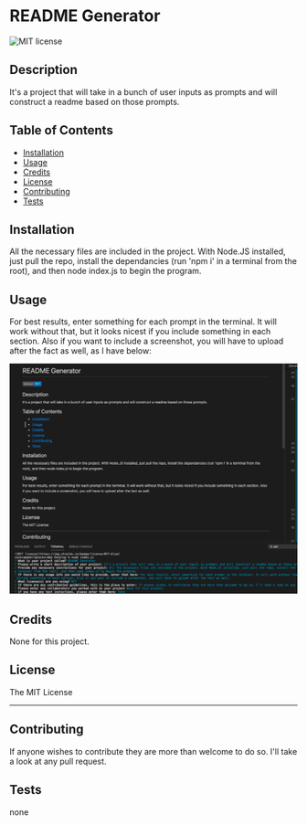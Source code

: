 # README Generator
  ![MIT license](https://img.shields.io/badge/license-MIT-blue)
  ## Description
  It's a project that will take in a bunch of user inputs as prompts and will construct a readme based on those prompts.
  

  ## Table of Contents 
  - [Installation](#installation)
  - [Usage](#usage)
  - [Credits](#credits)
  - [License](#license)
  - [Contributing](#contributing)
  - [Tests](#tests)
  
  ## Installation
  All the necessary files are included in the project. With Node.JS installed, just pull the repo, install the dependancies (run 'npm i' in a terminal from the root), and then node index.js to begin the program.
  ## Usage
  For best results, enter something for each prompt in the terminal. It will work without that, but it looks nicest if you include something in each section. Also if you want to include a screenshot, you will have to upload after the fact as well, as I have below:
  
  ![screenshot](images/READMEscreenshot.png)
  ## Credits
  None for this project.
  ## License
 The MIT License

  ---
  
  ## Contributing
  If anyone wishes to contribute they are more than welcome to do so. I'll take a look at any pull request.
  ## Tests
  none
